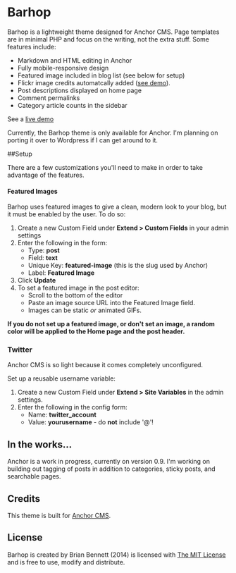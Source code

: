 # Barhop
Barhop is a lightweight theme designed for Anchor CMS. Page templates are in minimal PHP and focus on the writing, not the extra stuff. Some features include:

- Markdown and HTML editing in Anchor
- Fully mobile-responsive design
- Featured image included in blog list (see below for setup)
- Flickr image credits automatcally added ([see demo](http://dev.brianbennett.org/anchor)).
- Post descriptions displayed on home page
- Comment permalinks
- Category article counts in the sidebar

See a [live demo](http://dev.brianbennett.org/anchor)

Currently, the Barhop theme is only available for Anchor. I'm planning on porting it over to Wordpress if I can get around to it.

##Setup

There are a few customizations you'll need to make in order to take advantage of the features.

#### Featured Images
Barhop uses featured images to give a clean, modern look to your blog, but it must be enabled by the user. To do so:

1. Create a new Custom Field under **Extend > Custom Fields** in your admin settings
2. Enter the following in the form:
   - Type: **post**
   - Field: **text**
   - Unique Key: **featured-image** (this is the slug used by Anchor)
   - Label: **Featured Image**
3. Click **Update**
4. To set a featured image in the post editor:
   - Scroll to the bottom of the editor
   - Paste an image source URL into the Featured Image field.
   - Images can be static *or* animated GIFs.

**If you do not set up a featured image, or don't set an image, a random color will be applied to the Home page and the post header.**

### Twitter
Anchor CMS is so light because it comes completely unconfigured.

Set up a reusable username variable:

1. Create a new Custom Field under **Extend > Site Variables** in the admin settings.
2. Enter the following in the config form:
   - Name: **twitter_account**
   - Value: **yourusername** - do **not** include '@'!

## In the works...
Anchor is a work in progress, currently on version 0.9. I'm working on building out tagging of posts in addition to categories, sticky posts, and searchable pages.

## Credits

This theme is built for [Anchor CMS](http://www.anchorcms.com).

## License

Barhop is created by Brian Bennett (2014) is licensed with [The MIT License](http://opensource.org/licenses/MIT) and is free to use, modify and distribute.